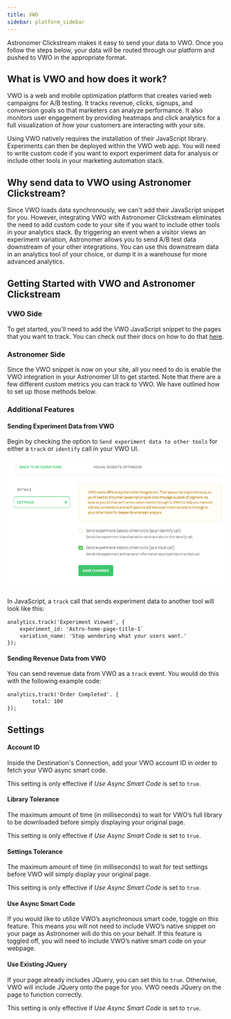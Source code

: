 ```yaml
---
title: VWO
sidebar: platform_sidebar
---
```


Astronomer Clickstream makes it easy to send your data to VWO. Once you follow the steps below, your data will be routed through our platform and pushed to VWO in the appropriate format.

## What is VWO and how does it work?

VWO is a web and mobile optimization platform that creates varied web campaigns for A/B testing. It tracks revenue, clicks, signups, and conversion goals so that marketers can analyze performance. It also monitors user engagement by providing heatmaps and click analytics for a full visualization of how your customers are interacting with your site.

Using VWO natively requires the installation of their JavaScript library. Experiments can then be deployed within the VWO web app. You will need to write custom code if you want to export experiment data for analysis or include other tools in your marketing automation stack.

## Why send data to VWO using Astronomer Clickstream?

Since VWO loads data synchronously, we can't add their JavaScript snippet for you. However, integrating VWO with Astronomer Clickstream eliminates the need to add custom code to your site if you want to include other tools in your analytics stack. By triggering an event when a visitor views an experiment variation, Astronomer allows you to send A/B test data downstream of your other integrations. You can use this downstream data in an analytics tool of your choice, or dump it in a warehouse for more advanced analytics.

## Getting Started with VWO and Astronomer Clickstream

### VWO Side

To get started, you'll need to add the VWO JavaScript snippet to the pages that you want to track. You can check out their docs on how to do that [here](https://vwo.com/knowledge/add-vwo-smartcode-to-your-website/).  

### Astronomer Side

Since the VWO snippet is now on your site, all you need to do is enable the VWO integration in your Astronomer UI to get started. Note that there are a few different custom metrics you can track to VWO. We have outlined how to set up those methods below.

### Additional Features

#### Sending Experiment Data from VWO

Begin by checking the option to `Send experiment data to other tools` for either a `track` or `identify` call in your VWO UI.

![vwo1](../../../images/vwo1.png)

In JavaScript, a `track` call that sends experiment data to another tool will look like this:
```
analytics.track('Experiment Viewed', {
    experiment_id: 'Astro-home-page-title-1`
    variation_name: 'Stop wondering what your users want.'
});
```

#### Sending Revenue Data from VWO

You can send revenue data from VWO as a `track` event. You would do this with the following example code:
```
analytics.track('Order Completed'. {
        total: 100  
});
```

## Settings

#### Account ID
Inside the Destination's Connection, add your VWO account ID in order to fetch your VWO async smart code.

This setting is only effective if *Use Async Smart Code* is set to `true`.

#### Library Tolerance
The maximum amount of time (in milliseconds) to wait for VWO’s full library to be downloaded before simply displaying your original page.

This setting is only effective if *Use Async Smart Code* is set to `true`.

#### Settings Tolerance
The maximum amount of time (in milliseconds) to wait for test settings before VWO will simply display your original page.

This setting is only effective if *Use Async Smart Code* is set to `true`.

#### Use Async Smart Code
If you would like to utilize VWO’s asynchronous smart code, toggle on this feature. This means you will not need to include VWO’s native snippet on your page as Astronomer will do this on your behalf. If this feature is toggled off, you will need to include VWO’s native smart code on your webpage.

#### Use Existing JQuery
If your page already includes JQuery, you can set this to `true`. Otherwise, VWO will include JQuery onto the page for you. VWO needs JQuery on the page to function correctly.

This setting is only effective if *Use Async Smart Code* is set to `true`.
